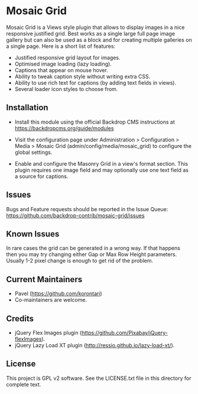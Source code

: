 Mosaic Grid
===========

Mosaic Grid is a Views style plugin that allows to display images in a nice responsive justified grid. Best works as a single large full page image gallery but can also be used as a block and for creating multiple galleries on a single page. Here is a short list of features:

- Justified responsive grid layout for images.
- Optimised image loading (lazy loading).
- Captions that appear on mouse hover.
- Ability to tweak caption style without writing extra CSS.
- Ability to use rich text for captions (by adding text fields in views).
- Several loader icon styles to choose from.

Installation
------------

- Install this module using the official Backdrop CMS instructions at
  https://backdropcms.org/guide/modules

- Visit the configuration page under Administration > Configuration > Media >
  Mosaic Grid (admin/config/media/mosaic_grid) to configure the global
  settings.

- Enable and configure the Masonry Grid in a view's format section. This plugin requires
  one image field and may optionally use one text field as a source for captions.


Issues
------

Bugs and Feature requests should be reported in the Issue Queue:
https://github.com/backdrop-contrib/mosaic-grid/issues

Known Issues
------------

In rare cases the grid can be generated in a wrong way. If that happens then you may try changing either Gap or Max Row Height parameters. Usually 1-2 pixel change is enough to get rid of the problem.

Current Maintainers
-------------------

- Pavel (https://github.com/korontari)
- Co-maintainers are welcome.

Credits
-------

- jQuery Flex Images plugin (https://github.com/Pixabay/jQuery-flexImages).
- jQuery Lazy Load XT plugin (http://ressio.github.io/lazy-load-xt/).

License
-------

This project is GPL v2 software. See the LICENSE.txt file in this directory for
complete text.

